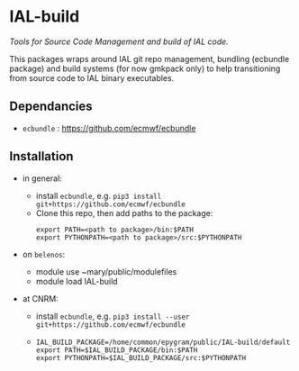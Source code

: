 IAL-build
=========

*Tools for Source Code Management and build of IAL code.*

This packages wraps around IAL git repo management, bundling (ecbundle package) and build systems
(for now gmkpack only) to help transitioning from source code to IAL binary executables.

Dependancies
------------

* `ecbundle` : https://github.com/ecmwf/ecbundle

Installation
------------

* in general:
  - install `ecbundle`, e.g. `pip3 install git+https://github.com/ecmwf/ecbundle`
  - Clone this repo, then add paths to the package:
    ```
    export PATH=<path to package>/bin:$PATH
    export PYTHONPATH=<path to package>/src:$PYTHONPATH
    ```

* on `belenos`:

  - module use ~mary/public/modulefiles
  - module load IAL-build

* at CNRM:
  - install `ecbundle`, e.g. `pip3 install --user git+https://github.com/ecmwf/ecbundle`
  - ```
    IAL_BUILD_PACKAGE=/home/common/epygram/public/IAL-build/default
    export PATH=$IAL_BUILD_PACKAGE/bin:$PATH
    export PYTHONPATH=$IAL_BUILD_PACKAGE/src:$PYTHONPATH
    ```
  
